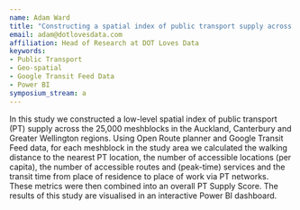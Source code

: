 ```yaml
---
name: Adam Ward
title: "Constructing a spatial index of public transport supply across Auckland, Canterbury and Greater Wellington. "
email: adam@dotlovesdata.com
affiliation: Head of Research at DOT Loves Data
keywords:
- Public Transport
- Geo-spatial
- Google Transit Feed Data
- Power BI
symposium_stream: a
---
```


In this study we constructed a low-level spatial index of public transport (PT) supply across the 25,000 meshblocks in the Auckland, Canterbury and Greater Wellington regions. Using Open Route planner and Google Transit Feed data, for each meshblock in the study area we calculated the walking distance to the nearest PT location, the number of accessible locations (per capita), the number of accessible routes and (peak-time) services and the transit time from place of residence to place of work via PT networks. These metrics were then combined into an overall PT Supply Score. The results of this study are visualised in an interactive Power BI dashboard.
